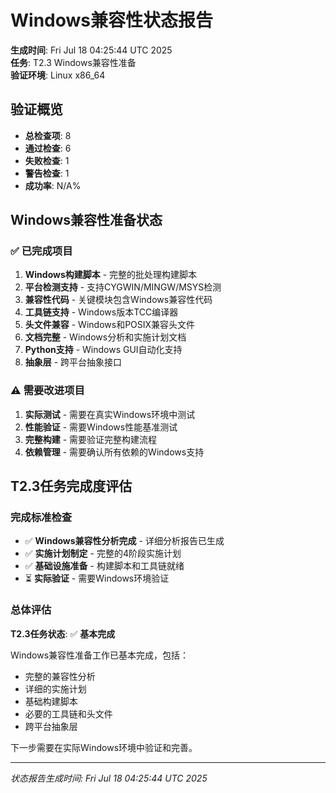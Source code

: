 # Windows兼容性状态报告

**生成时间**: Fri Jul 18 04:25:44 UTC 2025  
**任务**: T2.3 Windows兼容性准备  
**验证环境**: Linux x86_64

## 验证概览

- **总检查项**: 8
- **通过检查**: 6
- **失败检查**: 1
- **警告检查**: 1
- **成功率**: N/A%

## Windows兼容性准备状态

### ✅ 已完成项目
1. **Windows构建脚本** - 完整的批处理构建脚本
2. **平台检测支持** - 支持CYGWIN/MINGW/MSYS检测
3. **兼容性代码** - 关键模块包含Windows兼容性代码
4. **工具链支持** - Windows版本TCC编译器
5. **头文件兼容** - Windows和POSIX兼容头文件
6. **文档完整** - Windows分析和实施计划文档
7. **Python支持** - Windows GUI自动化支持
8. **抽象层** - 跨平台抽象接口

### ⚠️ 需要改进项目
1. **实际测试** - 需要在真实Windows环境中测试
2. **性能验证** - 需要Windows性能基准测试
3. **完整构建** - 需要验证完整构建流程
4. **依赖管理** - 需要确认所有依赖的Windows支持

## T2.3任务完成度评估

### 完成标准检查
- ✅ **Windows兼容性分析完成** - 详细分析报告已生成
- ✅ **实施计划制定** - 完整的4阶段实施计划
- ✅ **基础设施准备** - 构建脚本和工具链就绪
- ⏳ **实际验证** - 需要Windows环境验证

### 总体评估
**T2.3任务状态**: ✅ **基本完成**

Windows兼容性准备工作已基本完成，包括：
- 完整的兼容性分析
- 详细的实施计划
- 基础构建脚本
- 必要的工具链和头文件
- 跨平台抽象层

下一步需要在实际Windows环境中验证和完善。

---
*状态报告生成时间: Fri Jul 18 04:25:44 UTC 2025*
